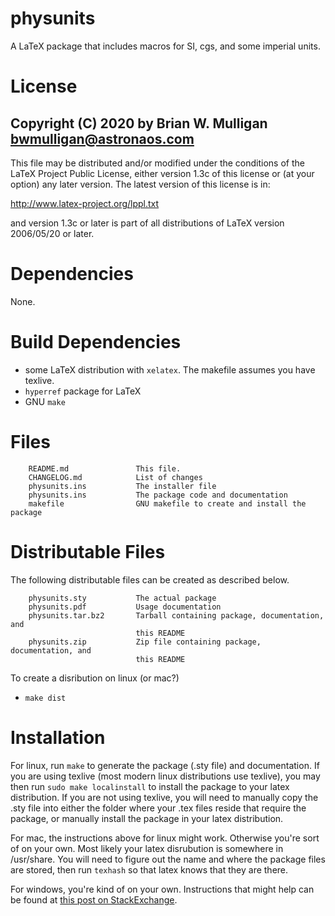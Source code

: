 # physunits
A LaTeX package that includes macros for SI, cgs, and some imperial units.

# License
Copyright (C) 2020 by Brian W. Mulligan <bwmulligan@astronaos.com>
-----------------------------------------------------------

This file may be distributed and/or modified under the conditions of
the LaTeX Project Public License, either version 1.3c of this license
or (at your option) any later version. The latest version of this
license is in:

http://www.latex-project.org/lppl.txt

and version 1.3c or later is part of all distributions of LaTeX
version 2006/05/20 or later.

# Dependencies
None.

# Build Dependencies
- some LaTeX distribution with `xelatex`. The makefile assumes you have texlive.
- `hyperref` package for LaTeX
- GNU `make`

# Files
```
    README.md               This file.
    CHANGELOG.md            List of changes
    physunits.ins           The installer file
    physunits.ins           The package code and documentation
    makefile                GNU makefile to create and install the package
```

# Distributable Files
The following distributable files can be created as described below.
```
	physunits.sty           The actual package
    physunits.pdf           Usage documentation
    physunits.tar.bz2       Tarball containing package, documentation, and 
                            this README
    physunits.zip           Zip file containing package, documentation, and 
                            this README
```
To create a disribution on linux (or mac?)
- `make dist`

# Installation
For linux, run `make` to generate the package (.sty file) and documentation.
If you are using texlive (most modern linux distributions use texlive), you may 
then run `sudo make localinstall` to install the package to your latex 
distribution. If you are not using texlive, you will need to manually
copy the .sty file into either the folder where your .tex files reside that
require the package, or manually install the package in your latex distribution.

For mac, the instructions above for linux might work. Otherwise you're sort of 
on your own. Most likely your latex disrubution is somewhere in /usr/share.
You will need to figure out the name and where the package files are stored, 
then run `texhash` so that latex knows that they are there.

For windows, you're kind of on your own. Instructions that might help can be
found at [this post on StackExchange](https://tex.stackexchange.com/questions/369921/loading-packages-with-ins-and-dtx-files).



